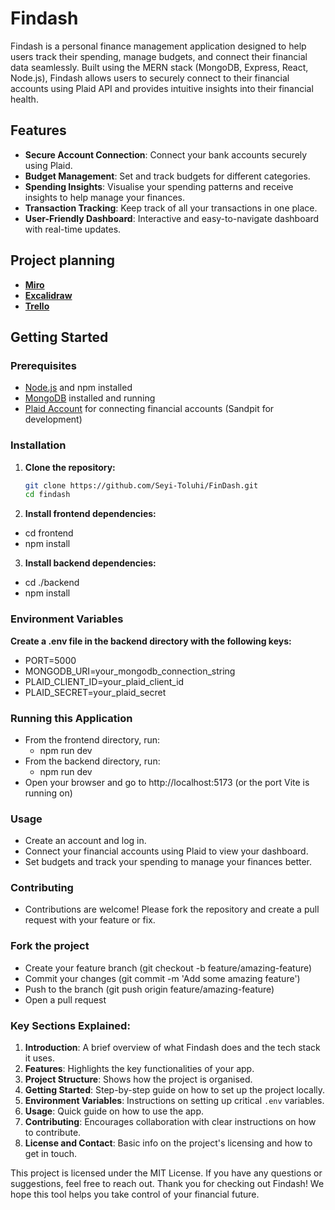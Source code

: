 # Findash
Findash is a personal finance management application designed to help users track their spending, manage budgets, and connect their financial data seamlessly. Built using the MERN stack (MongoDB, Express, React, Node.js), Findash allows users to securely connect to their financial accounts using Plaid API and provides intuitive insights into their financial health.
## Features
- **Secure Account Connection**: Connect your bank accounts securely using Plaid.
- **Budget Management**: Set and track budgets for different categories.
- **Spending Insights**: Visualise your spending patterns and receive insights to help manage your finances.
- **Transaction Tracking**: Keep track of all your transactions in one place.
- **User-Friendly Dashboard**: Interactive and easy-to-navigate dashboard with real-time updates.
## Project planning
- **[Miro](https://miro.com/app/board/uXjVKkSWbho=/)**
- **[Excalidraw]()**
- **[Trello]()**
## Getting Started
### Prerequisites
- [Node.js](https://nodejs.org/) and npm installed
- [MongoDB](https://www.mongodb.com/) installed and running
- [Plaid Account](https://plaid.com/) for connecting financial accounts (Sandpit for development)
### Installation
1. **Clone the repository:**
    ```bash
    git clone https://github.com/Seyi-Toluhi/FinDash.git
    cd findash
2. **Install frontend dependencies:**
- cd frontend
- npm install
3. **Install backend dependencies:**
- cd ./backend
- npm install
### Environment Variables
**Create a .env file in the backend directory with the following keys:**
- PORT=5000
- MONGODB_URI=your_mongodb_connection_string
- PLAID_CLIENT_ID=your_plaid_client_id
- PLAID_SECRET=your_plaid_secret
### Running this Application
- From the frontend directory, run:
  - npm run dev 
- From the backend directory, run:
  - npm run dev 
- Open your browser and go to http://localhost:5173 (or the port Vite is running on)
### Usage
- Create an account and log in.
- Connect your financial accounts using Plaid to view your dashboard.
- Set budgets and track your spending to manage your finances better.
### Contributing
- Contributions are welcome! Please fork the repository and create a pull request with your feature or fix.
### Fork the project
- Create your feature branch (git checkout -b feature/amazing-feature)
- Commit your changes (git commit -m 'Add some amazing feature')
- Push to the branch (git push origin feature/amazing-feature)
- Open a pull request
### **Key Sections Explained:**
1. **Introduction**: A brief overview of what Findash does and the tech stack it uses.
2. **Features**: Highlights the key functionalities of your app.
3. **Project Structure**: Shows how the project is organised.
4. **Getting Started**: Step-by-step guide on how to set up the project locally.
5. **Environment Variables**: Instructions on setting up critical `.env` variables.
6. **Usage**: Quick guide on how to use the app.
7. **Contributing**: Encourages collaboration with clear instructions on how to contribute.
8. **License and Contact**: Basic info on the project's licensing and how to get in touch.


This project is licensed under the MIT License. If you have any questions or suggestions, feel free to reach out.
Thank you for checking out Findash! We hope this tool helps you take control of your financial future.